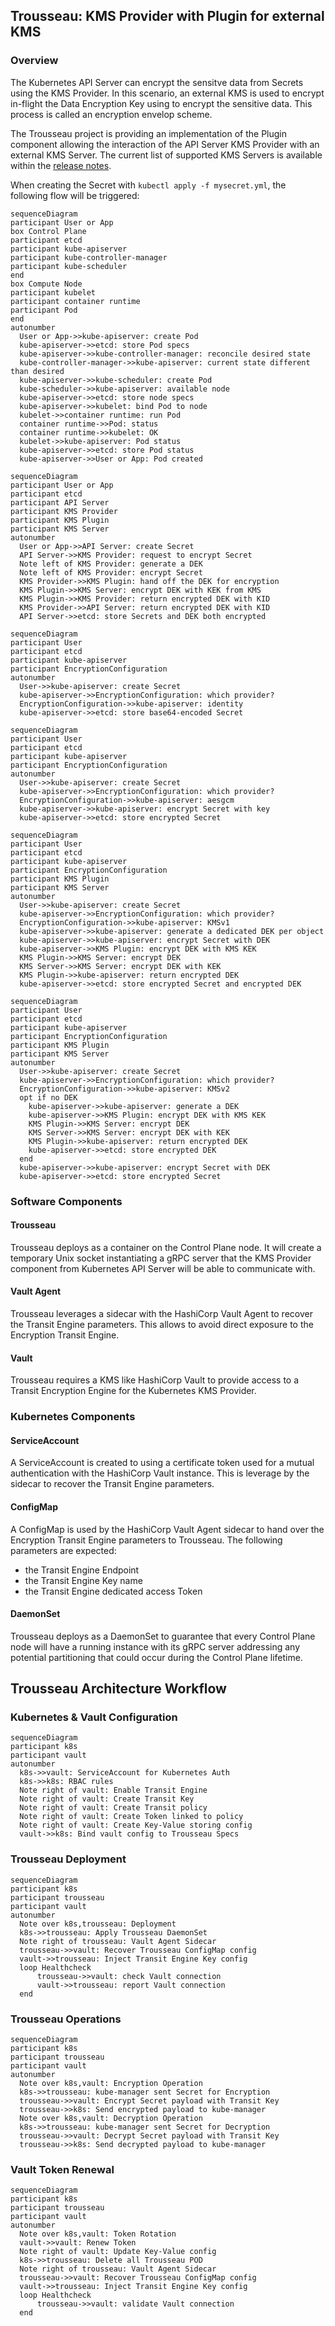 ## Trousseau: KMS Provider with Plugin for external KMS

### Overview 

The Kubernetes API Server can encrypt the sensitve data from Secrets using the KMS Provider. In this scenario, an external KMS is used to encrypt in-flight the Data Encryption Key using to encrypt the sensitive data. This process is called an encryption envelop scheme. 

The Trousseau project is providing an implementation of the Plugin component allowing the interaction of the API Server KMS Provider with an external KMS Server. The current list of supported KMS Servers is available within the [release notes](/trousseau/releasenotes.md).

When creating the Secret with ```kubectl apply -f mysecret.yml```, the following flow will be triggered: 

```mermaid
sequenceDiagram
participant User or App
box Control Plane
participant etcd
participant kube-apiserver
participant kube-controller-manager
participant kube-scheduler
end
box Compute Node
participant kubelet
participant container runtime
participant Pod
end
autonumber
  User or App->>kube-apiserver: create Pod
  kube-apiserver->>etcd: store Pod specs
  kube-apiserver->>kube-controller-manager: reconcile desired state
  kube-controller-manager->>kube-apiserver: current state different than desired
  kube-apiserver->>kube-scheduler: create Pod
  kube-scheduler->>kube-apiserver: available node
  kube-apiserver->>etcd: store node specs
  kube-apiserver->>kubelet: bind Pod to node
  kubelet->>container runtime: run Pod
  container runtime->>Pod: status
  container runtime->>kubelet: OK
  kubelet->>kube-apiserver: Pod status
  kube-apiserver->>etcd: store Pod status
  kube-apiserver->>User or App: Pod created
```

```mermaid
sequenceDiagram
participant User or App
participant etcd
participant API Server
participant KMS Provider
participant KMS Plugin
participant KMS Server
autonumber
  User or App->>API Server: create Secret
  API Server->>KMS Provider: request to encrypt Secret
  Note left of KMS Provider: generate a DEK
  Note left of KMS Provider: encrypt Secret
  KMS Provider->>KMS Plugin: hand off the DEK for encryption
  KMS Plugin->>KMS Server: encrypt DEK with KEK from KMS
  KMS Plugin->>KMS Provider: return encrypted DEK with KID
  KMS Provider->>API Server: return encrypted DEK with KID
  API Server->>etcd: store Secrets and DEK both encrypted
```
```mermaid
sequenceDiagram
participant User
participant etcd
participant kube-apiserver
participant EncryptionConfiguration
autonumber
  User->>kube-apiserver: create Secret
  kube-apiserver->>EncryptionConfiguration: which provider?
  EncryptionConfiguration->>kube-apiserver: identity
  kube-apiserver->>etcd: store base64-encoded Secret
```

```mermaid
sequenceDiagram
participant User
participant etcd
participant kube-apiserver
participant EncryptionConfiguration
autonumber
  User->>kube-apiserver: create Secret
  kube-apiserver->>EncryptionConfiguration: which provider?
  EncryptionConfiguration->>kube-apiserver: aesgcm
  kube-apiserver->>kube-apiserver: encrypt Secret with key
  kube-apiserver->>etcd: store encrypted Secret
```

```mermaid
sequenceDiagram
participant User
participant etcd
participant kube-apiserver
participant EncryptionConfiguration
participant KMS Plugin
participant KMS Server
autonumber
  User->>kube-apiserver: create Secret
  kube-apiserver->>EncryptionConfiguration: which provider?
  EncryptionConfiguration->>kube-apiserver: KMSv1
  kube-apiserver->>kube-apiserver: generate a dedicated DEK per object
  kube-apiserver->>kube-apiserver: encrypt Secret with DEK
  kube-apiserver->>KMS Plugin: encrypt DEK with KMS KEK
  KMS Plugin->>KMS Server: encrypt DEK
  KMS Server->>KMS Server: encrypt DEK with KEK
  KMS Plugin->>kube-apiserver: return encrypted DEK
  kube-apiserver->>etcd: store encrypted Secret and encrypted DEK
```

```mermaid
sequenceDiagram
participant User
participant etcd
participant kube-apiserver
participant EncryptionConfiguration
participant KMS Plugin
participant KMS Server
autonumber
  User->>kube-apiserver: create Secret
  kube-apiserver->>EncryptionConfiguration: which provider?
  EncryptionConfiguration->>kube-apiserver: KMSv2
  opt if no DEK
    kube-apiserver->>kube-apiserver: generate a DEK
    kube-apiserver->>KMS Plugin: encrypt DEK with KMS KEK
    KMS Plugin->>KMS Server: encrypt DEK
    KMS Server->>KMS Server: encrypt DEK with KEK
    KMS Plugin->>kube-apiserver: return encrypted DEK
    kube-apiserver->>etcd: store encrypted DEK
  end
  kube-apiserver->>kube-apiserver: encrypt Secret with DEK
  kube-apiserver->>etcd: store encrypted Secret
```

### Software Components

#### Trousseau

Trousseau deploys as a container on the Control Plane node. It will create a temporary Unix socket instantiating a gRPC server that the KMS Provider component from Kubernetes API Server will be able to communicate with.  

#### Vault Agent

Trousseau leverages a sidecar with the HashiCorp Vault Agent to recover the Transit Engine parameters. This allows to avoid direct exposure to the Encryption Transit Engine. 

#### Vault 

Trousseau requires a KMS like HashiCorp Vault to provide access to a Transit Encryption Engine for the Kubernetes KMS Provider. 

### Kubernetes Components

#### ServiceAccount

A ServiceAccount is created to using a certificate token used for a mutual authentication with the HashiCorp Vault instance. This is leverage by the sidecar to recover the Transit Engine parameters. 

#### ConfigMap

A ConfigMap is used by the HashiCorp Vault Agent sidecar to hand over the Encryption Transit Engine parameters to Trousseau. The following parameters are expected:

- the Transit Engine Endpoint
- the Transit Engine Key name
- the Transit Engine dedicated access Token 

#### DaemonSet 

Trousseau deploys as a DaemonSet to guarantee that every Control Plane node will have a running instance with its gRPC server addressing any potential partitioning that could occur during the Control Plane lifetime. 

## Trousseau Architecture Workflow 

### Kubernetes & Vault Configuration
```mermaid
sequenceDiagram
participant k8s
participant vault
autonumber
  k8s->>vault: ServiceAccount for Kubernetes Auth
  k8s->>k8s: RBAC rules
  Note right of vault: Enable Transit Engine
  Note right of vault: Create Transit Key
  Note right of vault: Create Transit policy
  Note right of vault: Create Token linked to policy
  Note right of vault: Create Key-Value storing config
  vault->>k8s: Bind vault config to Trousseau Specs
```

### Trousseau Deployment 
```mermaid
sequenceDiagram
participant k8s
participant trousseau
participant vault
autonumber
  Note over k8s,trousseau: Deployment
  k8s->>trousseau: Apply Trousseau DaemonSet
  Note right of trousseau: Vault Agent Sidecar
  trousseau->>vault: Recover Trousseau ConfigMap config
  vault->>trousseau: Inject Transit Engine Key config
  loop Healthcheck
      trousseau->>vault: check Vault connection
      vault->>trousseau: report Vault connection
  end
```

### Trousseau Operations
```mermaid
sequenceDiagram
participant k8s
participant trousseau
participant vault
autonumber
  Note over k8s,vault: Encryption Operation
  k8s->>trousseau: kube-manager sent Secret for Encryption
  trousseau->>vault: Encrypt Secret payload with Transit Key
  trousseau->>k8s: Send encrypted payload to kube-manager
  Note over k8s,vault: Decryption Operation
  k8s->>trousseau: kube-manager sent Secret for Decryption
  trousseau->>vault: Decrypt Secret payload with Transit Key
  trousseau->>k8s: Send decrypted payload to kube-manager
```

### Vault Token Renewal
```mermaid
sequenceDiagram
participant k8s
participant trousseau
participant vault
autonumber
  Note over k8s,vault: Token Rotation
  vault->>vault: Renew Token
  Note right of vault: Update Key-Value config
  k8s->>trousseau: Delete all Trousseau POD
  Note right of trousseau: Vault Agent Sidecar
  trousseau->>vault: Recover Trousseau ConfigMap config
  vault->>trousseau: Inject Transit Engine Key config
  loop Healthcheck
      trousseau->>vault: validate Vault connection
  end
```
